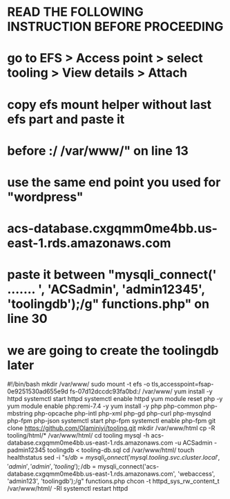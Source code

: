# READ THE FOLLOWING INSTRUCTION BEFORE PROCEEDING

#  go to EFS > Access point > select tooling >  View details > Attach 
# copy efs mount helper without last efs part and paste it
# before  :/ /var/www/" on line 13
# use the same end point you used for "wordpress"
# acs-database.cxgqmm0me4bb.us-east-1.rds.amazonaws.com
# paste it between "mysqli_connect(' ....... ', 'ACSadmin', 'admin12345', 'toolingdb');/g" functions.php" on line 30
# we are going to create the toolingdb later


#!/bin/bash
mkdir /var/www/
sudo mount -t efs -o tls,accesspoint=fsap-0e9251530ad655e9d fs-07d12dccdc93fa0bd:/ /var/www/
yum install -y httpd 
systemctl start httpd
systemctl enable httpd
yum module reset php -y
yum module enable php:remi-7.4 -y
yum install -y php php-common php-mbstring php-opcache php-intl php-xml php-gd php-curl php-mysqlnd php-fpm php-json
systemctl start php-fpm
systemctl enable php-fpm
git clone https://github.com/Olaminiyi/tooling.git
mkdir /var/www/html
cp -R tooling/html/*  /var/www/html/
cd tooling
mysql -h acs-database.cxgqmm0me4bb.us-east-1.rds.amazonaws.com -u ACSadmin -padmin12345 toolingdb < tooling-db.sql
cd /var/www/html/
touch healthstatus
sed -i "s/$db = mysqli_connect('mysql.tooling.svc.cluster.local', 'admin', 'admin', 'tooling');/$db = mysqli_connect('acs-database.cxgqmm0me4bb.us-east-1.rds.amazonaws.com', 'webaccess', 'admin123', 'toolingdb');/g" functions.php
chcon -t httpd_sys_rw_content_t /var/www/html/ -Rl
systemctl restart httpd